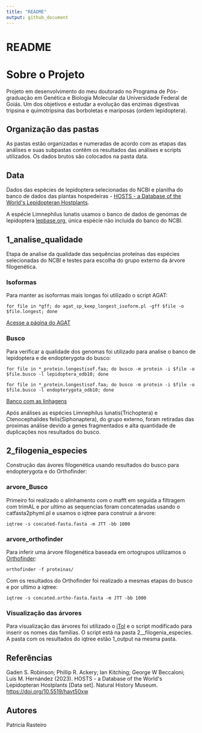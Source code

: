 ```yaml
---
title: "README"
output: github_document
---
```


# README

# Sobre o Projeto

Projeto em desenvolvimento do meu doutorado no Programa de Pós-graduação em Genética e Biologia Molecular da Universidade Federal de Goiás. Um dos objetivos e estudar a evolução das enzimas digestivas tripsina e quimotripsina das borboletas e mariposas (ordem lepidoptera).

## Organização das pastas

As pastas estão organizadas e numeradas de acordo com as etapas das análises e suas subpastas contêm os resultados das análises e scripts utilizados. Os dados brutos são colocados na pasta data.

## Data

Dados das espécies de lepidoptera selecionadas do NCBI e planilha do banco de dados das plantas hospedeiras - [HOSTS - a Database of the World's Lepidopteran Hostplants](https://data.nhm.ac.uk/dataset/hosts).

A espécie Limnephilus lunatis usamos o banco de dados de genomas de lepidoptera [lepbase.org](http://download.lepbase.org/archive/v3/sequence/), única espécie não incluida do banco do NCBI.

## 1_analise_qualidade

Etapa de analise da qualidade das sequências proteínas das espécies selecionadas do NCBI e testes para escolha do grupo externo da árvore filogenética.

### Isoformas

Para manter as isoformas mais longas foi utilizado o script AGAT:

```{bash}
for file in *gff; do agat_sp_keep_longest_isoform.pl -gff $file -o $file.longest; done
```

[Acesse a página do AGAT](https://github.com/NBISweden/AGAT/blob/master/bin/agat_sp_keep_longest_isoform.pl)


### Busco

Para verificar a qualidade dos genomas foi utilizado para analise o banco de lepidoptera e de endopterygota do busco:


```{bash}
for file in *_protein.longestisof.faa; do busco -m protein -i $file -o $file.busco -l lepidoptera_odb10; done
```

```{bash}
for file in *_protein.longestisof.faa; do busco -m protein -i $file -o $file.busco -l endopterygota_odb10; done
```

[Banco com as linhagens](https://busco.ezlab.org/list_of_lineages.html)

Após análises as espécies Limnephilus lunatis(Trichoptera) e Ctenocephalides felis(Siphonaptera), do grupo externo, foram retiradas das proximas análise devido a genes fragmentados e alta quantidade de duplicações nos resultados do busco.

## 2_filogenia_especies

Construção das ávores filogenética usando resultados do busco para endopterygota e do Orthofinder:

### arvore_Busco

Primeiro foi realizado o alinhamento com o mafft em seguida a filtragem com trimAL e por ultimo as sequencias foram  concatenadas usando o catfasta2phyml.pl e usamos o iqtree para construir a árvore:

```{bash}
iqtree -s concated-fasta.fasta -m JTT -bb 1000
```

### arvore_orthofinder

Para inferir uma árvore filogenética baseada em ortogrupos utilizamos o  [Orthofinder](https://github.com/davidemms/OrthoFinder):

```{bash}
orthofinder -f proteinas/
```

Com os resultados do Orthofinder foi realizado a mesmas etapas do busco e por ultimo a iqtree:

```{bash}
iqtree -s concated.ortho-fasta.fasta -m JTT -bb 1000
```

### Visualização das árvores

Para visualização das árvores foi utilizado o [iTol](https://itol.embl.de/) e o script modificado para inserir os nomes das famílias. O script está na pasta 2__filogenia_especies. A pasta com os resultados do iqtree estão 1_output na mesma pasta.


## Referências
Gaden S. Robinson; Phillip R. Ackery; Ian Kitching; George W Beccaloni; Luis M. Hernández (2023). HOSTS - a Database of the World's Lepidopteran Hostplants [Data set]. Natural History Museum. https://doi.org/10.5519/havt50xw

## Autores
Patricia Rasteiro